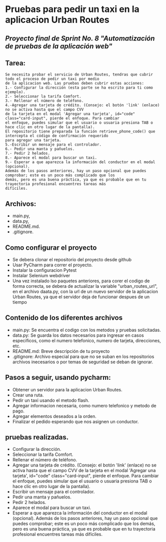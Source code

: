 # Pruebas para pedir un taxi en la aplicacion Urban Routes
## _Proyecto final de Sprint No. 8 "Automatización de pruebas de la aplicación web"_


## Tarea:
    Se necesita probar el servicio de Urban Routes, tendras que cubrir todo el proceso de pedir un taxi por medio
    de la aplicacion web. Las pruebas deben cubrir estas acciones:  
    1.- Configurar la dirección (esta parte se ha escrito para ti como ejemplo).
    2.- Seleccionar la tarifa Comfort.
    3.- Rellenar el número de teléfono.
    4.-Agregar una tarjeta de crédito. (Consejo: el botón 'link' (enlace) no se activa hasta que el campo CVV 
    de la tarjeta en el modal 'Agregar una tarjeta', id="code" class="card-input", pierde el enfoque. Para cambiar 
    el enfoque, puedes simular que el usuario o usuaria presiona TAB o hace clic en otro lugar de la pantalla).
    El repositorio tiene preparada la función retrieve_phone_code() que intercepta el código de confirmación requerido 
    para agregar una tarjeta.
    5.-Escribir un mensaje para el controlador.
    6.- Pedir una manta y pañuelos.
    7.- Pedir 2 helados.
    8.- Aparece el modal para buscar un taxi.
    9.- Esperar a que aparezca la información del conductor en el modal (opcional). 
    Además de los pasos anteriores, hay un paso opcional que puedes comprobar; este es un poco más complicado que los 
    demás, pero es una buena práctica, ya que es probable que en tu trayectoria profesional encuentres tareas más 
    difíciles.


## Archivos:
- main.py, 
- data.py,
- README.md. 
- .gitignore.

## Como configurar el proyecto
-   Se debera clonar el repositorio del  proyecto desde github
-   Usar PyCharm  para  correr el proyecto.
  - Instalar la configuracion Pytest
  - Instalar Selenium webdriver
  - Una vez instalado lso paquetes anteriores, para corer  el codigo de forma correcta,  se  debera de actualizar la variable "urban_routes_url", en   el  archivo daata.py, con la url de un nuevo servidor de la aplicacion Urban Routes, ya que el servidor deja de funcionar despues de un  tiempo

## Contenido de los diferentes archivos
- main.py: Se encuentra el codigo con los metodos y pruebas solicitadas.
- data.py: Se guarda los datos necesarios para ingresar en casos especificos, como el numero telefonico, numero de tarjeta, direcciones, etc.
- README.md: Breve descripción de tu proyecto
- .gitignore: Archivo especial para que no se suban en los repositorios archivos inecesarios o por temas de seguridad se deban de ignorar.

## Pasos a seguir, usando pycharm:
- Obtener un servidor para la aplicacion Urban Routes.
- Crear una ruta.
- Pedir un taxi usando el metodo flash.
- Agregar informacion necesaria, como numero telefonico y metodo de pago.
- Agregar elementos deseados a la orden.
- Finalizar el pedido esperando que nos asignen un conductor.

##  pruebas realizadas.
-	Configurar la dirección.
- 	Seleccionar la tarifa Comfort.
-   Rellenar el número de teléfono.
- 	Agregar una tarjeta de crédito. (Consejo: el botón 'link' (enlace) no se activa hasta que el campo CVV de la tarjeta en el modal 'Agregar una tarjeta', id="code" class="card-input", pierde el enfoque. Para cambiar el enfoque, puedes simular que el usuario o usuaria presiona TAB o hace clic en otro lugar de la pantalla).
- 	Escribir un mensaje para el controlador.
-   Pedir una manta y pañuelos.
- 	Pedir 2 helados.
-   Aparece el modal para buscar un taxi.
- 	Esperar a que aparezca la información del conductor en el modal (opcional). Además de los pasos anteriores, hay un paso opcional que puedes comprobar; este es un poco más complicado que los demás, pero es una buena práctica, ya que es probable que en tu trayectoria profesional encuentres tareas más difíciles.

